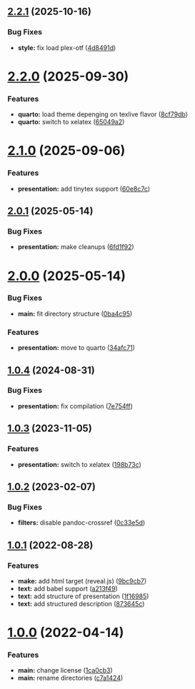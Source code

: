 ## [2.2.1](https://github.com/yamadharma/academic-presentation-markdown-template/compare/v2.2.0...v2.2.1) (2025-10-16)


### Bug Fixes

* **style:** fix load plex-otf ([4d8491d](https://github.com/yamadharma/academic-presentation-markdown-template/commit/4d8491d82fd7ce72fc44eb4bc78f45f42c3a2cf0))



# [2.2.0](https://github.com/yamadharma/academic-presentation-markdown-template/compare/v2.1.0...v2.2.0) (2025-09-30)


### Features

* **quarto:** load theme depenging on texlive flavor ([8cf79db](https://github.com/yamadharma/academic-presentation-markdown-template/commit/8cf79db770f1678ec532d359c34f99762f75c236))
* **quarto:** switch to xelatex ([65049a2](https://github.com/yamadharma/academic-presentation-markdown-template/commit/65049a2dbe8d0dc99dcbba6cb477c8e821b16927))



# [2.1.0](https://github.com/yamadharma/academic-presentation-markdown-template/compare/v2.0.1...v2.1.0) (2025-09-06)


### Features

* **presentation:** add tinytex support ([60e8c7c](https://github.com/yamadharma/academic-presentation-markdown-template/commit/60e8c7c0dc6291a203edf607b500e6de929f7a1f))



## [2.0.1](https://github.com/yamadharma/academic-presentation-markdown-template/compare/v2.0.0...v2.0.1) (2025-05-14)


### Bug Fixes

* **presentation:** make cleanups ([6fd1f92](https://github.com/yamadharma/academic-presentation-markdown-template/commit/6fd1f92d685e397c0010da5972e12a7ede4daa16))



# [2.0.0](https://github.com/yamadharma/academic-presentation-markdown-template/compare/v1.0.4...v2.0.0) (2025-05-14)


### Bug Fixes

* **main:** fit directory structure ([0ba4c95](https://github.com/yamadharma/academic-presentation-markdown-template/commit/0ba4c953414bf52500e0e3dcf26f5785745f9255))


### Features

* **presentation:** move to quarto ([34afc71](https://github.com/yamadharma/academic-presentation-markdown-template/commit/34afc71b904920fd0fea246b9a691dc8570f5d7d))



## [1.0.4](https://github.com/yamadharma/academic-presentation-markdown-template/compare/v1.0.3...v1.0.4) (2024-08-31)


### Bug Fixes

* **presentation:** fix compilation ([7e754ff](https://github.com/yamadharma/academic-presentation-markdown-template/commit/7e754ff9ac64a589504f47b12973255a913861c6))



## [1.0.3](https://github.com/yamadharma/academic-presentation-markdown-template/compare/v1.0.2...v1.0.3) (2023-11-05)


### Features

* **presentation:** switch to xelatex ([198b73c](https://github.com/yamadharma/academic-presentation-markdown-template/commit/198b73c7c27df96f1b95a8733f1c3b399312fee5))



## [1.0.2](https://github.com/yamadharma/academic-presentation-markdown-template/compare/v1.0.1...v1.0.2) (2023-02-07)


### Bug Fixes

* **filters:** disable pandoc-crossref ([0c33e5d](https://github.com/yamadharma/academic-presentation-markdown-template/commit/0c33e5d18af2a4f96d246d8962e52ea292721b11))



## [1.0.1](https://github.com/yamadharma/academic-presentation-markdown-template/compare/v1.0.0...v1.0.1) (2022-08-28)


### Features

* **make:** add html target (reveal.js) ([9bc9cb7](https://github.com/yamadharma/academic-presentation-markdown-template/commit/9bc9cb7cbdd8368245f64b70889a40bf0d8c73ac))
* **text:** add babel support ([a213f49](https://github.com/yamadharma/academic-presentation-markdown-template/commit/a213f491f2a55d94281832d442c9a89723db4380))
* **text:** add structure of presentation ([1f16985](https://github.com/yamadharma/academic-presentation-markdown-template/commit/1f169857cd7394c25d2b263ed1048b66f286c1cc))
* **text:** add structured description ([873645c](https://github.com/yamadharma/academic-presentation-markdown-template/commit/873645c7d454cb319e28048be5e6e8832d4ca173))



# [1.0.0](https://github.com/yamadharma/academic-presentation-markdown-template/compare/v0.0.1...v1.0.0) (2022-04-14)


### Features

* **main:** change license ([1ca0cb3](https://github.com/yamadharma/academic-presentation-markdown-template/commit/1ca0cb3275f247880e449c24fb5d9cc09e626b69))
* **main:** rename directories ([c7a1424](https://github.com/yamadharma/academic-presentation-markdown-template/commit/c7a1424f7bbee79fbbdc3327423eae00ae0e97ba))




